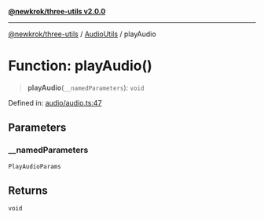 [**@newkrok/three-utils v2.0.0**](../../../../README.md)

***

[@newkrok/three-utils](../../../../globals.md) / [AudioUtils](../README.md) / playAudio

# Function: playAudio()

> **playAudio**(`__namedParameters`): `void`

Defined in: [audio/audio.ts:47](https://github.com/NewKrok/three-utils/blob/a38231b899f4eeb8c881d6a9f7248bab4e06755e/src/audio/audio.ts#L47)

## Parameters

### \_\_namedParameters

`PlayAudioParams`

## Returns

`void`
